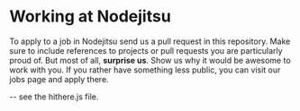 # Working at Nodejitsu

To apply to a job in Nodejitsu send us a pull request in this repository.
Make sure to include references to projects or pull requests you are
particularly proud of. But most of all,
<strong>surprise us</strong>. Show us why it would be awesome to 
work with you. If you rather have something less public, you can 
visit our jobs page and apply there.

-- see the hithere.js file.
